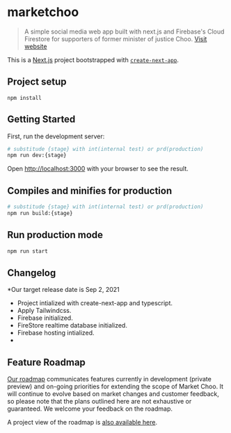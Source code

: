 # marketchoo

> A simple social media web app built with next.js and Firebase's Cloud Firestore for supporters of former minister of justice Choo. [Visit website](https://marketchoo-23ea6.web.app/)

This is a [Next.js](https://nextjs.org/) project bootstrapped with [`create-next-app`](https://github.com/vercel/next.js/tree/canary/packages/create-next-app).

## Project setup

```
npm install
```

## Getting Started

First, run the development server:

```bash
# substitude {stage} with int(internal test) or prd(production)
npm run dev:{stage}
```

Open [http://localhost:3000](http://localhost:3000) with your browser to see the result.

## Compiles and minifies for production

```bash
# substitude {stage} with int(internal test) or prd(production)
npm run build:{stage}
```

## Run production mode
```bash
npm run start
```

## Changelog

\*Our target release date is Sep 2, 2021

- Project intialized with create-next-app and typescript.
- Apply Tailwindcss.
- Firebase initialized.
- FireStore realtime database initialized.
- Firebase hosting intialized.
-

## Feature Roadmap

[Our roadmap](roadmap.md) communicates features currently in development (private preview) and on-going priorities for extending the scope of Market Choo. It will continue to evolve based on market changes and customer feedback, so please note that the plans outlined here are not exhaustive or guaranteed. We welcome your feedback on the roadmap.

A project view of the roadmap is [also available here](https://github.com/hyounoo/marketchoo/projects/1).
